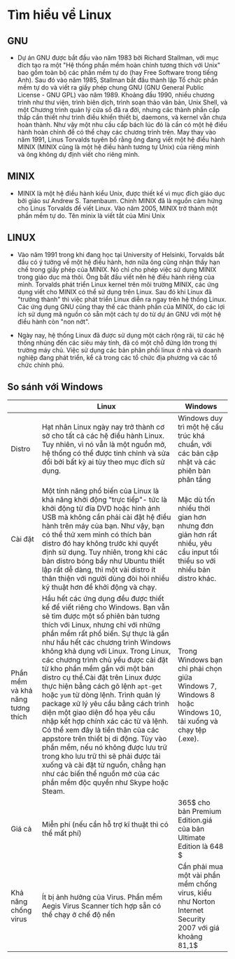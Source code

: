 # Tìm hiểu về Linux

## GNU
- Dự án GNU được bắt đầu vào năm 1983 bởi Richard Stallman, với mục đích tạo ra một "Hệ thống phần mềm hoàn chỉnh tương thích với Unix" bao gồm toàn bộ các phần mềm tự do (hay Free Software trong tiếng Anh). Sau đó vào năm 1985, Stallman bắt đầu thành lập Tổ chức phần mềm tự do và viết ra giấy phép chung GNU (GNU General Public License - GNU GPL) vào năm 1989. Khoảng đầu 1990, nhiều chương trình như thư viện, trình biên dịch, trình soạn thảo văn bản, Unix Shell, và một Chương trình quản lý cửa sổ đã ra đời, nhưng các thành phần cấp thấp cần thiết như trình điều khiển thiết bị, daemons, và kernel vẫn chưa hoàn thành. Như vậy một nhu cầu cấp bách lúc đó là cần có một hệ điều hành hoàn chỉnh để có thể chạy các chương trình trên. May thay vào năm 1991, Linus Torvalds tuyên bố rằng ông đang viết một hệ điều hành MINIX (MINIX cũng là một hệ điều hành tương tự Unix) của riêng mình và ông không dự định viết cho riêng mình. 

## MINIX
- MINIX là một hệ điều hành kiểu Unix, được thiết kế vì mục đích giáo dục bởi giáo sư Andrew S. Tanenbaum. Chính MINIX đã là nguồn cảm hứng cho Linus Torvalds để viết Linux. Vào năm 2005, MINIX trở thành một phần mềm tự do. Tên minix là viết tắt của Mini Unix 

## LINUX
- Vào năm 1991 trong khi đang học tại University of Helsinki, Torvalds bắt đầu có ý tưởng về một hệ điều hành, hơn nữa ông cũng nhận thấy hạn chế trong giấy phép của MINIX. Nó chỉ cho phép việc sử dụng MINIX trong giáo dục mà thôi. Ông bắt đầu viết nên hệ điều hành riêng của mình.
Torvalds phát triển Linux kernel trên môi trường MINIX, các ứng dụng viết cho MINIX có thể sử dụng trên Linux. Sau đó khi Linux đã "trưởng thành" thì việc phát triển Linux diễn ra ngay trên hệ thống Linux. Các ứng dụng GNU cũng thay thế các thành phần của MINIX, do các lợi ích sử dụng mã nguồn có sẵn một cách tự do từ dự án GNU với một hệ điều hành còn "non nớt". 

- Ngày nay, hệ thống Linux đã được sử dụng một cách rộng rãi, từ các hệ thống nhúng đến các siêu máy tính, đã có một chỗ đứng lớn trong thị trường máy chủ. Việc sử dụng các bản phân phối linux ở nhà và doanh nghiệp đang phát triển, kể cả trong các tổ chức địa phương và các tổ chức chính phủ. 

## So sánh với Windows

||Linux|Windows|
|-|-|-|
|Distro|Hạt nhân Linux ngày nay trở thành cơ sở cho tất cả các hệ điều hành Linux. Tuy nhiên, vì nó vẫn là một nguồn mở, hệ thống có thể được tinh chỉnh và sửa đổi bởi bất kỳ ai tùy theo mục đích sử dụng.|Windows duy trì một hệ cấu trúc khá chuẩn, với các bản cập nhật và các phiên bản phân tầng|
|Cài đặt|Một tính năng phổ biến của Linux là khả năng khởi động "trực tiếp"- tức là khởi động từ đĩa DVD hoặc hình ảnh USB mà không cần phải cài đặt hệ điều hành trên máy của bạn. Như vậy, bạn có thể thử xem mình có thích bản distro đó hay không trước khi quyết định sử dụng. Tuy nhiên, trong khi các bản distro bóng bẩy như Ubuntu thiết lập rất dễ dàng, thì một vài distro ít thân thiện với người dùng đòi hỏi nhiều kỹ thuật hơn để khởi động và chạy.|Mặc dù tốn nhiều thời gian hơn nhưng đơn giản hơn rất nhiều, yêu cầu input tối thiểu so với nhiều bản distro khác.|
|Phần mềm và khả năng tương thích|Hầu hết các ứng dụng đều được thiết kế để viết riêng cho Windows. Bạn vẫn sẽ tìm được một số phiên bản tương thích với Linux, nhưng chỉ với những phần mềm rất phổ biến. Sự thực là gần như hầu hết các chương trình Windows không khả dụng với Linux. Trong Linux, các chương trình chủ yếu được cài đặt từ kho phần mềm gắn với một bản distro cụ thể.Cài đặt trên Linux được thực hiện bằng cách gõ lệnh `apt-get` hoặc `yum` từ dòng lệnh. Trình quản lý package xử lý yêu cầu bằng cách trình diện một giao diện đồ họa yêu cầu nhập kết hợp chính xác các từ và lệnh. Có thể xem đây là tiền thân của các appstore trên thiết bị di động. Tùy vào phần mềm, nếu nó không được lưu trữ trong kho lưu trữ thì sẽ phải được tải xuống và cài đặt từ nguồn, chẳng hạn như các biến thể nguồn mở của các phần mềm độc quyền như Skype hoặc Steam.|Trong Windows bạn chỉ phải chọn giữa Windows 7, Windows 8 hoặc Windows 10, tải xuống và chạy tệp (.exe).|
|Giá cả|Miễn phí (nếu cần hỗ trợ kĩ thuật thì có thể mất phí)|365$ cho bản Premium Edition.giá của bản Ultimate Edition là 648 $|
|Khả năng chống virus|Ít bị ảnh hưởng của Virus. Phần mềm Aegis Virus Scanner tích hợp sẵn có thể chạy ở chế độ nền|Cần phải mua một vài phần mềm chống virus, kiểu như Norton Internet Security 2007 với giá khoảng 81,1$|


